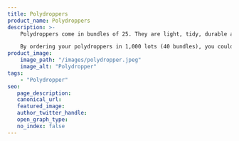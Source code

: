 ```yaml
---
title: Polydroppers
product_name: Polydroppers
description: >-
    Polydroppers come in bundles of 25. They are light, tidy, durable and long lasting. This product has recently been showcased at Farm Trade Shows throughout New Zealand and have been extemely well received by farmers, fencing contractors and lifestylers. Save yourself the trouble of stapling battens and get into polydroppers.

    By ordering your polydroppers in 1,000 lots (40 bundles), you could save yourself a bundle. Ask us to quote for your next fencing project.
product_image:
    image_path: "/images/polydropper.jpeg"
    image_alt: "Polydropper"
tags:
    - "Polydropper"
seo:
   page_description:
   canonical_url:
   featured_image:
   author_twitter_handle:
   open_graph_type:
   no_index: false
---
```

